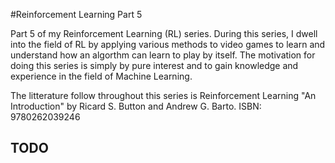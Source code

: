 #Reinforcement Learning Part 5

Part 5 of my Reinforcement Learning (RL) series. During this series, I dwell into the field of RL by applying various methods to video games to learn and understand how an algorthm can learn to play by itself. The motivation for doing this series is simply by pure interest and to gain knowledge and experience in the field of Machine Learning.

The litterature follow throughout this series is Reinforcement Learning "An Introduction" by Ricard S. Button and Andrew G. Barto. ISBN: 9780262039246

## TODO

